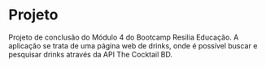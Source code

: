 <h1>Projeto</h1>

<p> Projeto de conclusão do Módulo 4 do Bootcamp Resilia Educação. A aplicação se trata de uma página web de drinks, onde é possível buscar e pesquisar drinks através da API The Cocktail BD.<p>


